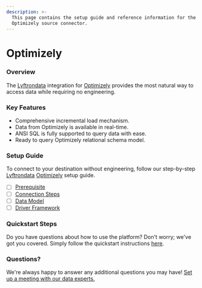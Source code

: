 ```yaml
---
description: >-
  This page contains the setup guide and reference information for the
  Optimizely source connector.
---
```


# Optimizely

### Overview

The [Lyftrondata](https://www.lyftrondata.com/) integration for [Optimizely](None/) provides the most natural way to access data while requiring no engineering.

### Key Features

* Comprehensive incremental load mechanism.
* Data from Optimizely is available in real-time.
* ANSI SQL is fully supported to query data with ease.
* Ready to query Optimizely relational schema model.

### Setup Guide

To connect to your destination without engineering, follow our step-by-step [Lyftrondata](https://www.lyftrondata.com/) [Optimizely](None/) setup guide.

* [ ] [Prerequisite](prerequisite.md)
* [ ] [Connection Steps](connection-steps.md)
* [ ] [Data Model](data-model/erd.md)
* [ ] [Driver Framework](driver-framework/)

### Quickstart Steps

Do you have questions about how to use the platform? Don't worry; we've got you covered. Simply follow the quickstart instructions [here](../../).

### Questions? <a href="#questions" id="questions"></a>

We're always happy to answer any additional questions you may have! [Set up a meeting with our data experts.](https://www.lyftrondata.com/book-a-meeting/)
